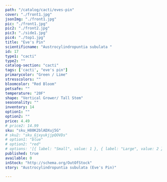 ```yaml
---
path: "/catalog/cacti/eves-pin"
cover: "./front1.jpg"
jsonImg: "./front1.jpg"
pic: "./front1.jpg"
pic2: "./front2.jpg"
pic3: "./side1.jpg"
pic4: "./top1.jpg"
title: "Eve's Pin"
scientificname: "Austrocylindropuntia subulata "
id: 17 
type1: "cacti"
type2: ""
catalog-section: "cacti"
tags: ['cacti', "eve's pin"]
primarycolor: "Green / Lime"
stresscolors: ""
bloomcolor: "Red Bloom"
petsafe: ""
temperature: "20F"
shape: "Vertical Grower/ Tall Stem"
seasonality: ""
inventory: 14
option1: ""
option2: ""
price: 4.49
# price2: 14.99
sku: "sku_H80K2blADXuj5G"
# sku2: "sku_GjxyukjjpQOVDs"
# option1: "blue"
# option2: "red"
# options: '[{ label: "Small", value: 1 }, { label: "Large", value: 2 }]'
published: true
available: 0
inStock: "http://schema.org/OutOfStock"
story: "Austrocylindropuntia subulata (Eve's Pin)"

---
```

